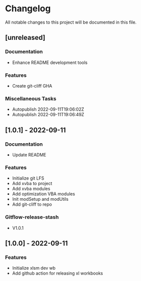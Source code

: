 # Changelog

All notable changes to this project will be documented in this file.

## [unreleased]

### Documentation

- Enhance README development tools

### Features

- Create git-cliff GHA

### Miscellaneous Tasks

- Autopublish 2022-09-11T19:06:02Z
- Autopublish 2022-09-11T19:06:49Z

## [1.0.1] - 2022-09-11

### Documentation

- Update README

### Features

- Initialize git LFS
- Add xvba to project
- Add xvba modules
- Add optimization VBA modules
- Init modSetup and modUtils
- Add git-cliff to repo

### Gitflow-release-stash

- V1.0.1

## [1.0.0] - 2022-09-11

### Features

- Initialize xlsm dev wb
- Add github action for releasing xl workbooks

<!-- generated by git-cliff -->
